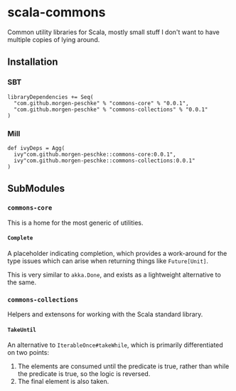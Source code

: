 # scala-commons

Common utility libraries for Scala, mostly small stuff I don't want to have multiple copies of lying around.

## Installation

### SBT
```
libraryDependencies += Seq(
  "com.github.morgen-peschke" % "commons-core" % "0.0.1",
  "com.github.morgen-peschke" % "commons-collections" % "0.0.1"
)
```

### Mill
```
def ivyDeps = Agg(
  ivy"com.github.morgen-peschke::commons-core:0.0.1",
  ivy"com.github.morgen-peschke::commons-collections:0.0.1"
)
```

## SubModules

### `commons-core`

This is a home for the most generic of utilities.

#### `Complete`

A placeholder indicating completion, which provides a work-around for the type issues which can arise when returning
things like `Future[Unit]`. 

This is very similar to `akka.Done`, and exists as a lightweight alternative to the same.

### `commons-collections`

Helpers and extensons for working with the Scala standard library.

#### `TakeUntil`

An alternative to `IterableOnce#takeWhile`, which is primarily differentiated on two points:
1. The elements are consumed until the predicate is true, rather than while the predicate is true, so the logic is 
reversed. 
2. The final element is also taken.


